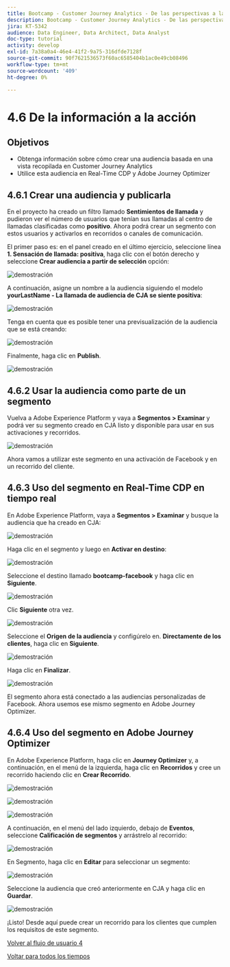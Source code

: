 ```yaml
---
title: Bootcamp - Customer Journey Analytics - De las perspectivas a la acción
description: Bootcamp - Customer Journey Analytics - De las perspectivas a la acción
jira: KT-5342
audience: Data Engineer, Data Architect, Data Analyst
doc-type: tutorial
activity: develop
exl-id: 7a38a0a4-46e4-41f2-9a75-316dfde7128f
source-git-commit: 90f7621536573f60ac6585404b1ac0e49cb08496
workflow-type: tm+mt
source-wordcount: '409'
ht-degree: 0%

---
```


# 4.6 De la información a la acción

## Objetivos

- Obtenga información sobre cómo crear una audiencia basada en una vista recopilada en Customer Journey Analytics
- Utilice esta audiencia en Real-Time CDP y Adobe Journey Optimizer

## 4.6.1 Crear una audiencia y publicarla

En el proyecto ha creado un filtro llamado **Sentimientos de llamada** y pudieron ver el número de usuarios que tenían sus llamadas al centro de llamadas clasificadas como **positivo**. Ahora podrá crear un segmento con estos usuarios y activarlos en recorridos o canales de comunicación.

El primer paso es: en el panel creado en el último ejercicio, seleccione línea **1. Sensación de llamada: positiva**, haga clic con el botón derecho y seleccione **Crear audiencia a partir de selección** opción:

![demostración](./images/aud1.png)

A continuación, asigne un nombre a la audiencia siguiendo el modelo **yourLastName - La llamada de audiencia de CJA se siente positiva**:

![demostración](./images/aud2.png)

Tenga en cuenta que es posible tener una previsualización de la audiencia que se está creando:

![demostración](./images/aud3.png)

Finalmente, haga clic en **Publish**.

![demostración](./images/aud4.png)

## 4.6.2 Usar la audiencia como parte de un segmento

Vuelva a Adobe Experience Platform y vaya a **Segmentos > Examinar** y podrá ver su segmento creado en CJA listo y disponible para usar en sus activaciones y recorridos.

![demostración](./images/aud5.png)

Ahora vamos a utilizar este segmento en una activación de Facebook y en un recorrido del cliente.

## 4.6.3 Uso del segmento en Real-Time CDP en tiempo real

En Adobe Experience Platform, vaya a **Segmentos > Examinar** y busque la audiencia que ha creado en CJA:

![demostración](./images/aud6.png)

Haga clic en el segmento y luego en **Activar en destino**:

![demostración](./images/aud7.png)

Seleccione el destino llamado **bootcamp-facebook** y haga clic en **Siguiente**.

![demostración](./images/aud8.png)

Clic **Siguiente** otra vez.

![demostración](./images/aud9.png)

Seleccione el **Origen de la audiencia** y configúrelo en. **Directamente de los clientes**, haga clic en **Siguiente**.

![demostración](./images/aud10.png)

Haga clic en **Finalizar**.

![demostración](./images/aud11.png)

El segmento ahora está conectado a las audiencias personalizadas de Facebook. Ahora usemos ese mismo segmento en Adobe Journey Optimizer.

## 4.6.4 Uso del segmento en Adobe Journey Optimizer

En Adobe Experience Platform, haga clic en **Journey Optimizer** y, a continuación, en el menú de la izquierda, haga clic en **Recorridos** y cree un recorrido haciendo clic en **Crear Recorrido**.

![demostración](./images/aud20.png)

![demostración](./images/aud21.png)

![demostración](./images/aud22.png)

A continuación, en el menú del lado izquierdo, debajo de **Eventos**, seleccione **Calificación de segmentos** y arrástrelo al recorrido:

![demostración](./images/aud23.png)

En Segmento, haga clic en **Editar** para seleccionar un segmento:

![demostración](./images/aud24.png)

Seleccione la audiencia que creó anteriormente en CJA y haga clic en  **Guardar**.

![demostración](./images/aud25.png)

¡Listo! Desde aquí puede crear un recorrido para los clientes que cumplen los requisitos de este segmento.

[Volver al flujo de usuario 4](./uc4.md)

[Voltar para todos los tiempos](./../../overview.md)
